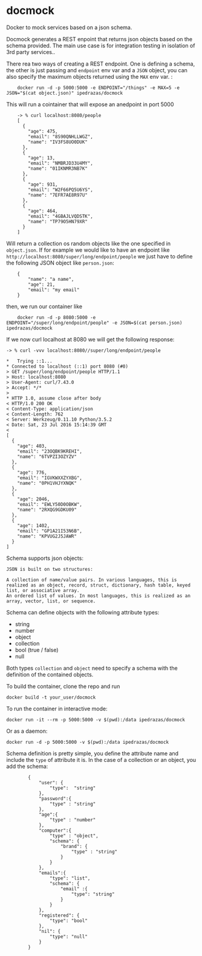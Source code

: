 # docmock

Docker to mock services based on a json schema.

Docmock generates a REST enpoint that returns json objects based on the schema provided. The main use case is for integration testing in isolation of 3rd party services..


There rea two ways of creating a REST endpoint. One is defining a schema, the other is just passing and `endpoint` env var and a `JSON` object, you can also specify the maximum objects returned using the `MAX` env var. :

        docker run -d -p 5000:5000 -e ENDPOINT="/things" -e MAX=5 -e JSON="$(cat object.json)" ipedrazas/docmock

This will run a cointainer that will expose an anedpoint in port 5000

        -> % curl localhost:8080/people
        [
          {
            "age": 475,
            "email": "8S90QNHLLWGZ",
            "name": "IV3FS8UO0DUK"
          },
          {
            "age": 13,
            "email": "NMBRJD33U4MY",
            "name": "01IKNMR3NB7K"
          },
          {
            "age": 931,
            "email": "W2F66PQ5U6YS",
            "name": "7EFR7AE8R97U"
          },
          {
            "age": 464,
            "email": "4GBAJLVQDSTK",
            "name": "TP79O5HN79XR"
          }
        ]

Will return a collection os random objects like the one specified in `object.json`. If for example we would like to have an endpoint like `http://localhost:8080/super/long/endpoint/people` we just have to define the following JSON object like `person.json`:

        {
            "name": "a name",
            "age": 21,
            "email": "my email"
        }

then, we run our container like

        docker run -d -p 8080:5000 -e ENDPOINT="/super/long/endpoint/people" -e JSON=$(cat person.json) ipedrazas/docmock

If we now curl localhost at 8080 we will get the following response:



    -> % curl -vvv localhost:8080//super/long/endpoint/people

    *   Trying ::1...
    * Connected to localhost (::1) port 8080 (#0)
    > GET /super/long/endpoint/people HTTP/1.1
    > Host: localhost:8080
    > User-Agent: curl/7.43.0
    > Accept: */*
    >
    * HTTP 1.0, assume close after body
    < HTTP/1.0 200 OK
    < Content-Type: application/json
    < Content-Length: 762
    < Server: Werkzeug/0.11.10 Python/3.5.2
    < Date: Sat, 23 Jul 2016 15:14:39 GMT
    <
    [
      {
        "age": 403,
        "email": "23OQBK9KREHI",
        "name": "6TVPZI3OZYZV"
      },
      {
        "age": 776,
        "email": "IGVKWXXZYXBG",
        "name": "0PH1VHJYXNQK"
      },
      {
        "age": 2046,
        "email": "EWLY50D0OBKW",
        "name": "2RXQG9GDKU09"
      },
      {
        "age": 1402,
        "email": "GP1A21I53N6B",
        "name": "KPVUG2J5JAWR"
      }
    ]

Schema supports json objects:

```
JSON is built on two structures:

A collection of name/value pairs. In various languages, this is realized as an object, record, struct, dictionary, hash table, keyed list, or associative array.
An ordered list of values. In most languages, this is realized as an array, vector, list, or sequence.

```
Schema can define objects with the following attribute types:

* string
* number
* object
* collection
* bool (true / false)
* null

Both types `collection` and `object` need to specify a schema with the definition of the contained objects.


To build the container, clone the repo and run

    docker build -t your_user/docmock

To run the container in interactive mode:

    docker run -it --rm -p 5000:5000 -v $(pwd):/data ipedrazas/docmock

Or as a daemon:

    docker run -d -p 5000:5000 -v $(pwd):/data ipedrazas/docmock

Schema definition is pretty simple, you define the attribute name and include the `type` of attribute it is. In the case of a collection or an object, you add the schema:

```
        {
            "user": {
                "type":  "string"
            },
            "password":{
                "type" : "string"
            },
            "age":{
                "type" : "number"
            },
            "computer":{
                "type" : "object",
                "schema": {
                    "brand": {
                        "type" : "string"
                    }
                }
            },
            "emails":{
                "type": "list",
                "schema": {
                    "email" :{
                        "type": "string"
                    }
                }
            },
            "registered": {
                "type": "bool"
            },
            "nil": {
                "type": "null"
            }
        }
```
